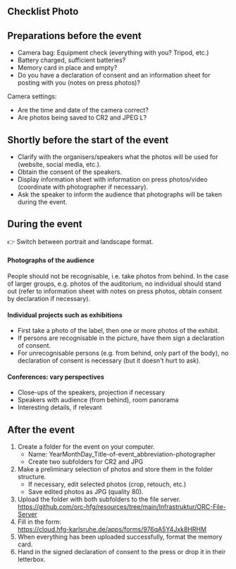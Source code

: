 ## Checklist Photo

## Preparations before the event

- Camera bag: Equipment check (everything with you? Tripod, etc.)  
- Battery charged, sufficient batteries?  
- Memory card in place and empty?  
- Do you have a declaration of consent and an information sheet for posting with you (notes on press photos)?  

Camera settings:  
- Are the time and date of the camera correct?  
- Are photos being saved to CR2 and JPEG L?

## Shortly before the start of the event

- Clarify with the organisers/speakers what the photos will be used for (website, social media, etc.).  
- Obtain the consent of the speakers.  
- Display information sheet with information on press photos/video (coordinate with photographer if necessary).  
- Ask the speaker to inform the audience that photographs will be taken during the event.

## During the event
:point_right: Switch between portrait and landscape format.

#### Photographs of the audience
People should not be recognisable, i.e. take photos from behind. In the case of larger groups, e.g. photos of the auditorium, no individual should stand out (refer to information sheet with notes on press photos, obtain consent by declaration if necessary).

#### Individual projects such as exhibitions
- First take a photo of the label, then one or more photos of the exhibit.
- If persons are recognisable in the picture, have them sign a declaration of consent.
- For unrecognisable persons (e.g. from behind, only part of the body), no declaration of consent is necessary (but it doesn't hurt to ask).

#### Conferences: vary perspectives
- Close-ups of the speakers, projection if necessary
- Speakers with audience (from behind), room panorama
- Interesting details, if relevant

## After the event

1. Create a folder for the event on your computer.
   - Name: YearMonthDay_Title-of-event_abbreviation-photographer  
   - Create two subfolders for CR2 and JPG
2. Make a preliminary selection of photos and store them in the folder structure.
   - If necessary, edit selected photos (crop, retouch, etc.)
   - Save edited photos as JPG (quality 80).
3. Upload the folder with both subfolders to the file server.  
https://github.com/orc-hfg/resources/tree/main/Infrastruktur/ORC-File-Server
4. Fill in the form:  
https://cloud.hfg-karlsruhe.de/apps/forms/976qA5Y4Jxk8HRHM  
5. When everything has been uploaded successfully, format the memory card.
6. Hand in the signed declaration of consent to the press or drop it in their letterbox.
